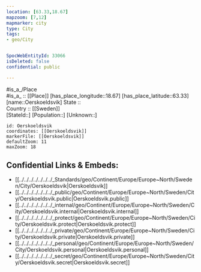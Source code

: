 ```yaml
---
location: [63.33,18.67] 
mapzoom: [7,12] 
mapmarker: city 
type: City
tags:
- geo/City


SpocWebEntityId: 33066
isDeleted: false
confidential: public

---
```

#is_a_/Place  
#is_a_ :: [[Place]] 
[has_place_longitude::18.67] 
[has_place_latitude::63.33] 
[name::Oerskoeldsvik] 
State ::  
Country :: [[Sweden]]  
[StateId::] 
[Population::] 
[Unknown::] 


```leaflet
id: Oerskoeldsvik
coordinates: [[Oerskoeldsvik]] 
markerFile: [[Oerskoeldsvik]] 
defaultZoom: 11 
maxZoom: 18
```


## Confidential Links & Embeds: 
- [[../../../../../../../_Standards/geo/Continent/Europe/Europe~North/Sweden/City/Oerskoeldsvik|Oerskoeldsvik]] 
- [[../../../../../../../_public/geo/Continent/Europe/Europe~North/Sweden/City/Oerskoeldsvik.public|Oerskoeldsvik.public]] 
- [[../../../../../../../_internal/geo/Continent/Europe/Europe~North/Sweden/City/Oerskoeldsvik.internal|Oerskoeldsvik.internal]] 
- [[../../../../../../../_protect/geo/Continent/Europe/Europe~North/Sweden/City/Oerskoeldsvik.protect|Oerskoeldsvik.protect]] 
- [[../../../../../../../_private/geo/Continent/Europe/Europe~North/Sweden/City/Oerskoeldsvik.private|Oerskoeldsvik.private]] 
- [[../../../../../../../_personal/geo/Continent/Europe/Europe~North/Sweden/City/Oerskoeldsvik.personal|Oerskoeldsvik.personal]] 
- [[../../../../../../../_secret/geo/Continent/Europe/Europe~North/Sweden/City/Oerskoeldsvik.secret|Oerskoeldsvik.secret]] 
